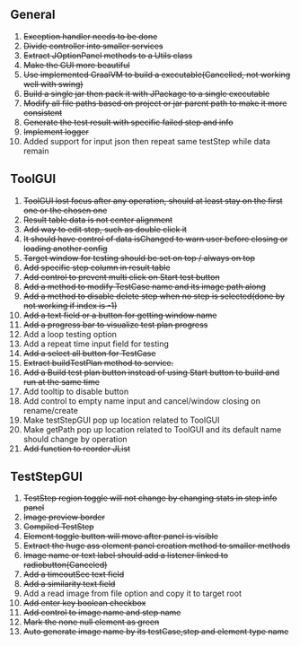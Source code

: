 
## General
1. ~~Exception handler needs to be done~~
2. ~~Divide controller into smaller services~~
3. ~~Extract JOptionPanel methods to a Utils class~~
4. ~~Make the GUI more beautiful~~
5. ~~Use implemented GraalVM to build a executable(Cancelled, not working well with swing)~~
6. ~~Build a single jar then pack it with JPackage to a single executable~~
7. ~~Modify all file paths based on project or jar parent path to make it more consistent~~
8. ~~Generate the test result with specific failed step and info~~
9. ~~Implement logger~~
10. Added support for input json then repeat same testStep while data remain


## ToolGUI
1. ~~ToolGUI lost focus after any operation, should at least stay on the first one or the chosen one~~
2. ~~Result table data is not center alignment~~
3. ~~Add way to edit step, such as double click it~~
4. ~~It should have control of data isChanged to warn user before closing or loading another config~~
5. ~~Target window for testing should be set on top / always on top~~
6. ~~Add specific step column in result table~~
7. ~~Add control to prevent multi click on Start test button~~
8. ~~Add a method to modify TestCase name and its image path along~~
9. ~~Add a method to disable delete step when no step is selected(done by not working if index is -1)~~
10. ~~Add a text field or a button for getting window name~~
11. ~~Add a progress bar to visualize test plan progress~~
12. Add a loop testing option
13. Add a repeat time input field for testing
14. ~~Add a select all button for TestCase~~
15. ~~Extract buildTestPlan method to service.~~
16. ~~Add a Build test plan button instead of using Start button to build and run at the same time~~
17. Add tooltip to disable button
18. Add control to empty name input and cancel/window closing on rename/create
19. Make testStepGUI pop up location related to ToolGUI
20. Make getPath pop up location related to ToolGUI and its default name should change by operation
21. ~~Add function to reorder JList~~

## TestStepGUI
1. ~~TestStep region toggle will not change by changing stats in step info panel~~
2. ~~Image preview border~~
3. ~~Compiled TestStep~~
4. ~~Element toggle button will move after panel is visible~~
5. ~~Extract the huge ass element panel creation method to smaller methods~~
6. ~~Image name or text label should add a listener linked to radiobutton(Canceled)~~
7. ~~Add a timeoutSec text field~~
8. ~~Add a similarity text field~~
9. Add a read image from file option and copy it to target root
10. ~~Add enter key boolean checkbox~~
11. ~~Add control to image name and step name~~
12. ~~Mark the none null element as green~~
13. ~~Auto generate image name by its testCase,step and element type name~~

